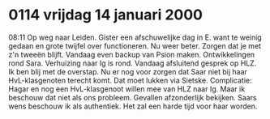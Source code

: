 # 0114 vrijdag 14 januari 2000
08:11	Op weg naar Leiden. Gister een afschuwelijke dag in E. want te weinig gedaan en grote twijfel over functioneren. Nu weer beter. Zorgen dat je met z'n tweeën blijft. Vandaag even backup van Psion maken. Ontwikkelingen rond Sara. Verhuizing naar Ig is rond. Vandaag afsluitend gesprek op HLZ. Ik ben blij met de overstap. Nu er nog voor zorgen dat Saar niet bij haar HvL-klasgenoten terecht komt. Dat moet lukken via Sietske. Complicatie: Hagar en nog een HvL-klasgenoot willen mee van HLZ naar Ig. Maar ik beschouw dat niet als ons probleem. Gevallen afzonderlijk bekijken. Saars wens beschouw ik als authentiek. Het zal een harde tijd voor haar worden. 